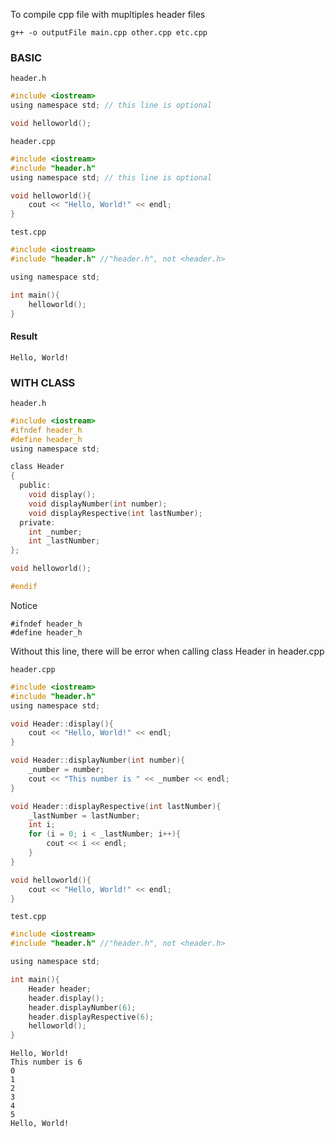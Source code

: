 To compile cpp file with mupltiples header files

```
g++ -o outputFile main.cpp other.cpp etc.cpp
```

### BASIC

``header.h``

```c
#include <iostream>
using namespace std; // this line is optional

void helloworld();
```

``header.cpp``

```c
#include <iostream>
#include "header.h"
using namespace std; // this line is optional

void helloworld(){
	cout << "Hello, World!" << endl;
}
```

``test.cpp``

```c
#include <iostream>
#include "header.h" //"header.h", not <header.h>

using namespace std;

int main(){
	helloworld();
}
```

#### Result

```
Hello, World!
```

### WITH CLASS

``header.h``

```c
#include <iostream>
#ifndef header_h
#define header_h
using namespace std;

class Header
{
  public:
    void display();
    void displayNumber(int number);
    void displayRespective(int lastNumber);
  private:
    int _number;
    int _lastNumber;
};

void helloworld();

#endif
```

Notice

```
#ifndef header_h
#define header_h
```
Without this line, there will be error when calling class Header in header.cpp

``header.cpp``

```c
#include <iostream>
#include "header.h"
using namespace std;

void Header::display(){
	cout << "Hello, World!" << endl;
}

void Header::displayNumber(int number){
	_number = number;
	cout << "This number is " << _number << endl;
}

void Header::displayRespective(int lastNumber){
	_lastNumber = lastNumber;
	int i;
	for (i = 0; i < _lastNumber; i++){
		cout << i << endl;
	}
}

void helloworld(){
	cout << "Hello, World!" << endl;
}
```

``test.cpp``

```c
#include <iostream>
#include "header.h" //"header.h", not <header.h>

using namespace std;

int main(){
	Header header;
	header.display();
	header.displayNumber(6);
	header.displayRespective(6);
	helloworld();
}
```

```
Hello, World!
This number is 6
0
1
2
3
4
5
Hello, World!
```
